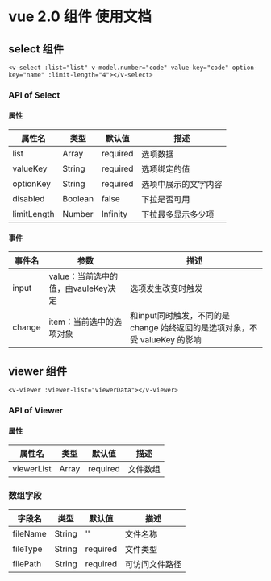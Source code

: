 # vue 2.0 组件 使用文档
## select 组件

`<v-select :list="list" v-model.number="code" value-key="code" option-key="name" :limit-length="4"></v-select>`

### API of Select

#### 属性

|属性名      | 类型  |默认值   |描述                |
|-----------|-------|---------|-------------------|
|list       |Array  |required |选项数据            |
|valueKey   |String |required |选项绑定的值         |
|optionKey  |String |required |选项中展示的文字内容  |
|disabled   |Boolean|false    |下拉是否可用         |
|limitLength|Number |Infinity |下拉最多显示多少项   |

#### 事件

|事件名 |参数                              |描述                                                                   |
|-------|---------------------------------|-----------------------------------------------------------------------|
|input  |value：当前选中的值，由vauleKey决定|选项发生改变时触发                                                       |
|change |item：当前选中的选项对象           |和input同时触发，不同的是 change 始终返回的是选项对象，不受 valueKey 的影响 |

## viewer 组件

`<v-viewer :viewer-list="viewerData"></v-viewer>`

### API of Viewer

#### 属性

|属性名      | 类型  |默认值   |描述                |
|-----------|-------|---------|-------------------|
|viewerList |Array  |required |文件数组            |

### 数组字段

|字段名      | 类型  |默认值   |描述           |
|-----------|-------|---------|--------------|
|fileName   |String |''       |文件名称       |
|fileType   |String |required |文件类型       |
|filePath   |String |required |可访问文件路径  |



